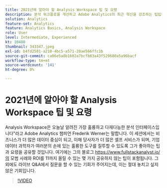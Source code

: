 ```yaml
---
title: 2021년에 알아야 할 Analysis Workspace 팁 및 요령
description: 분석 워크플로를 개선하고 Adobe Analytics의 최근 혁신을 강조하는 팁입니다.
solution: Analytics
feature-set: Analytics
feature: Analytics Basics, Analysis Workspace
role: User
level: Intermediate, Experienced
kt: 10480
thumbnail: 343347.jpeg
exl-id: b4fd2501-a210-4bc5-a571-20ae566ffc1b
source-git-commit: ca06e5a8b1602a7bcfb83a43f529680a5a96bacf
workflow-type: tm+mt
source-wordcount: '141'
ht-degree: 0%

---
```


# 2021년에 알아야 할 Analysis Workspace 팁 및 요령

Analysis Workspace은 오늘날 알려진 가장 훌륭하고 다재다능한 분석 인터페이스입니다&quot;라고 Adobe Analytics 챔피언 Frederik Werner는 말합니다. 이 세션에서는 비즈니스가 더 많은 데이터 중심이 되고, 이해 당사자가 더 많은 셀프 서비스가 되며, 기업 데이터 과학자가 여러분의 손에 있는 훌륭한 도구를 질투할 수 있도록 그가 좋아하는 팁과 요령을 공유할 것입니다. 여기에는 그의 블로그 https://www.fullstackanalyst.io/의 모범 사례와 ROI를 11까지 올릴 수 있는 몇 가지 공유하지 않는 팁이 포함됩니다. 그 외에도 라이브 Q&amp;A에서 질문을 할 수 있는 기회가 주어지는데, 이는 절대 놓치고 싶지 않은 기회입니다.

>[!VIDEO](https://video.tv.adobe.com/v/343347/?quality=12&learn=on)
